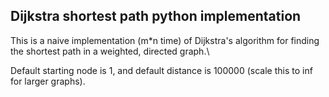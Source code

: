 ## Dijkstra shortest path python implementation

This is a naive implementation (m*n time) of Dijkstra's algorithm for finding the shortest path in a weighted, directed graph.\

Default starting node is 1, and default distance is 100000 (scale this to inf for larger graphs).
